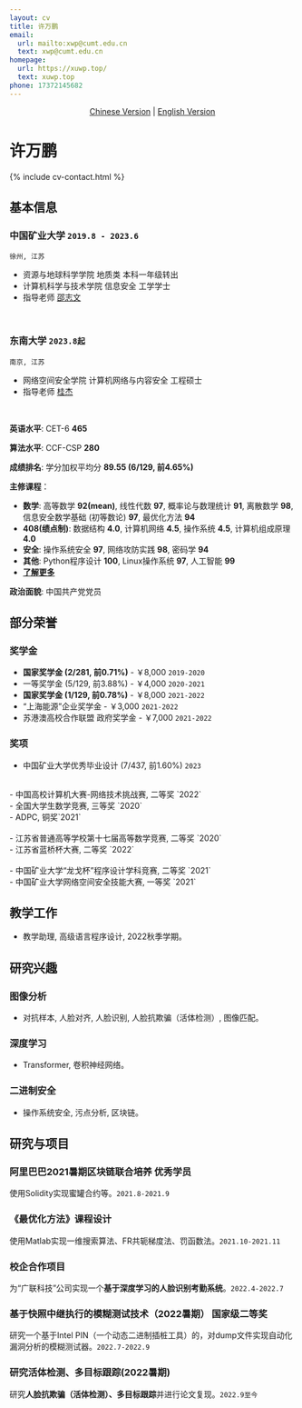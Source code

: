 ```yaml
---
layout: cv
title: 许万鹏
email:
  url: mailto:xwp@cumt.edu.cn
  text: xwp@cumt.edu.cn
homepage:
  url: https://xuwp.top/
  text: xuwp.top
phone: 17372145682
---
```


<center><u>Chinese Version</u> | <a href="https://xuwp.top/cv-en/">English Version</a></center>

# 许万鹏

<!--
include contact information from the front matter
Supported arguments:
    - homepage: url, text
    - phone
    - email
-->

{% include cv-contact.html %}

## 基本信息

### **中国矿业大学** `2019.8 - 2023.6`

```
徐州, 江苏
```

- 资源与地球科学学院 地质类 本科一年级转出
- 计算机科学与技术学院 信息安全 工学学士
- 指导老师 [邵志文](https://zhiwenshao.github.io/)

<br>

### **东南大学** `2023.8起`

```
南京, 江苏
```

- 网络空间安全学院 计算机网络与内容安全 工程硕士
- 指导老师 [桂杰](https://guijiejie.github.io/)

<br>

**英语水平**: CET-6 **465**

**算法水平**: CCF-CSP **280**

**成绩排名**: 学分加权平均分 **89.55 (6/129, 前4.65%)**

**主修课程**：
- **数学**: 高等数学 **92(mean)**,  线性代数 **97**,  概率论与数理统计 **91**, 离散数学 **98**,  信息安全数学基础 (初等数论) **97**,  最优化方法 **94**
- **408(绩点制)**: 数据结构 **4.0**,  计算机网络 **4.5**,  操作系统 **4.5**,  计算机组成原理 **4.0**
- **安全**: 操作系统安全 **97**,  网络攻防实践 **98**,  密码学 **94**
- **其他**: Python程序设计 **100**,  Linux操作系统 **97**,  人工智能 **99**
- [**了解更多**](https://github.com/WanpengXu/CUMT-IS-Course-Resources-2019-WanpengXu)

**政治面貌**: 中国共产党党员

## 部分荣誉

### **奖学金**

- **国家奖学金 (2/281, 前0.71%)** - ￥8,000 `2019-2020` <br>
- 一等奖学金 (5/129, 前3.88%) - ￥4,000 `2020-2021` <br>
- **国家奖学金 (1/129, 前0.78%)** - ￥8,000 `2021-2022` <br>
- “上海能源”企业奖学金 - ￥3,000 `2021-2022` <br>
- 苏港澳高校合作联盟 政府奖学金 - ￥7,000 `2021-2022` <br>

### **奖项**

- 中国矿业大学优秀毕业设计 (7/437, 前1.60%) `2023` <br>
<br>
- 中国高校计算机大赛-网络技术挑战赛, 二等奖 `2022` <br>
- 全国大学生数学竞赛, 三等奖 `2020`<br>
- ADPC, 铜奖`2021`<br>
<br>
- 江苏省普通高等学校第十七届高等数学竞赛, 二等奖 `2020`<br>
- 江苏省蓝桥杯大赛, 二等奖 `2022`<br>
<br>
- 中国矿业大学“龙戈杯”程序设计学科竞赛, 二等奖 `2021`<br>
- 中国矿业大学网络空间安全技能大赛, 一等奖 `2021`<br>

## 教学工作
- 教学助理, 高级语言程序设计, 2022秋季学期。

## 研究兴趣

### **图像分析**
- 对抗样本, 人脸对齐, 人脸识别, 人脸抗欺骗（活体检测）, 图像匹配。

### **深度学习**
- Transformer, 卷积神经网络。

### **二进制安全**
- 操作系统安全, 污点分析, 区块链。

## 研究与项目

### **阿里巴巴2021暑期区块链联合培养** <i class="fas fa-award"></i> **优秀学员**
使用Solidity实现蜜罐合约等。`2021.8-2021.9`<br>

### **《最优化方法》课程设计**
使用Matlab实现一维搜索算法、FR共轭梯度法、罚函数法。`2021.10-2021.11`<br>

### **校企合作项目**
为“广联科技”公司实现一个**基于深度学习的人脸识别考勤系统**。`2022.4-2022.7`<br>

### **基于快照中继执行的模糊测试技术（2022暑期）** <i class="fas fa-award"></i> **国家级二等奖**
研究一个基于Intel PIN（一个动态二进制插桩工具）的，对dump文件实现自动化漏洞分析的模糊测试器。`2022.7-2022.9`<br>

### **研究活体检测、多目标跟踪(2022暑期)**
研究**人脸抗欺骗（活体检测）、多目标跟踪**并进行论文复现。`2022.9至今`<br>

<!--

## Publications

### [**reCode: A Lightweight Find-and-Replace Interaction in the IDE for Transforming Code by Example**]({{ page.homepage.url }}/assets/uist-21-recode.pdf)
**Wode Ni**, Joshua Sunshine, Vu Le, Sumit Gulwani, and Titus Barik.<br> 
_In Proceedings of the 34th ACM Symposium on User Interface Software and Technology (UIST'21)._ <br>
[[PDF]({{ page.homepage.url }}/assets/uist-21-recode.pdf)]
[[BibTeX]({{ page.homepage.url }}/assets/uist-21-recode.txt)]
[[video preview](https://youtu.be/fMdHK9UrgQ4)]
[[talk](https://youtu.be/_GQ8E7EMMws)]


### [**Penrose: From Mathematical Notation to Beautiful Diagrams**](http://penrose.ink/media/Penrose_SIGGRAPH2020.pdf)
Katherine Ye, **Wode Ni**, Max Krieger, Dor Ma'ayan, Joshua Sunshine, Jonathan Aldrich, and Keenan Crane.<br> 
_ACM Transactions on Graphics (SIGGRAPH'20)._<br>
[[PDF](http://penrose.ink/media/Penrose_SIGGRAPH2020.pdf)]
[[BibTeX]({{ page.homepage.url }}/assets/siggraph20-penrose.txt)]
[[www](http://penrose.ink/siggraph20.html)]
[[repo](https://github.com/penrose/penrose)]

### [**How Domain Experts Create Conceptual Diagrams and Implications for Tool Design**]({{ page.homepage.url }}/assets/chi-20-natural-diagramming.pdf)

Dor Ma'ayan\*, **Wode Ni\***, Katherine Ye, Chinmay Kulkarni, and Joshua Sunshine.<br>
<i class="fas fa-award"></i> <strong>Best Paper Honourable Mention</strong><br>
_In Proceedings of the 2020 CHI Conference on Human Factors in Computing Systems (CHI'20)._<br>
[[PDF]({{ page.homepage.url }}/assets/chi-20-natural-diagramming.pdf)]
[[BibTeX]({{ page.homepage.url }}/assets/chi-20-natural-diagramming.txt)]

### [**Defining Visual Narratives for Mathematics Declaratively**](http://2019.plateau-workshop.org/assets/papers-2019/9.pdf)

Max Krieger, **Wode Ni**, and Joshua Sunshine.<br>
_Evaluation and Usability of Programming Languages and Tools (PLATEAU 2019), co-located with UIST._<br>
[[PDF](http://2019.plateau-workshop.org/assets/papers-2019/9.pdf)]
[[slides]({{ page.homepage.url }}/assets/plateau-19-presentation.pdf)]

### [**Designing Declarative Language Tutorials: a Guided and Individualized Approach**](http://2019.plateau-workshop.org/assets/papers-2019/2.pdf)

Anael Kuperwajs Cohen, **Wode Ni**, and Joshua Sunshine.<br>
_Evaluation and Usability of Programming Languages and Tools (PLATEAU 2019), co-located with UIST._<br>
[[PDF](http://2019.plateau-workshop.org/assets/papers-2019/2.pdf)]
[[slides]({{ page.homepage.url }}/assets/plateau-19-presentation.pdf)]

---

### [**Substance and Style: domain-specific languages for mathematical diagrams**](https://2017.splashcon.org/event/dsldi-2017-substance-and-style-domain-specific-languages-for-mathematical-diagrams)

**Wode Ni\***, Katherine Ye\*, Joshua Sunshine, Jonathan Aldrich, and Keenan Crane.<br> _Domain-Specific Language Design and Implementation (DSLDI 2017), co-located with SPLASH._ <br>
[[PDF]({{ page.homepage.url }}/assets/dsldi.pdf)]
[[slides]({{ page.homepage.url }}/assets/dsldi-presentation.pdf)]
[[www](http://penrose.ink)]
[[repo](https://github.com/penrose/penrose)]

### [**Whiteboard Scanning Using Super-Resolution**](http://scholar.dickinson.edu/student_honors/221/)

**Wode Ni**.<br> _Dickinson College Honors Theses. Paper 221._<br>
[[PDF]({{ page.homepage.url }}/assets/superres.pdf)]

## Experience

### **Microsoft Research** `2020.5 - 2020.8`

_Research Intern_<br>
Worked with the [PROSE](https://www.microsoft.com/en-us/research/group/prose/) team (mentored by [Titus Barik](https://www.barik.net/)) on improving developer productivity in Visual Studio Code. I interviewed developers to elicit their needs for code transformation tools in editors. Inspired by the empirical data and relevant work in program synthesis, I designed **reCode**, an interaction model for rapidly performing complex code transformation using the familiar find-and-replace experience.

### **Carnegie Mellon University, Research Experiences for Undergraduate** `2017.5 - 2017.8`

_Research Assistant_<br>
**Penrose** is a system that automatically visualizes mathematics using two domain-specific languages: **Substance** and **Style**. Co-advised by [Jonathan Aldrich](https://www.cs.cmu.edu/~./aldrich/), [Keenan Crane](https://www.cs.cmu.edu/~kmcrane/), [Joshua Sunshine](http://www.cs.cmu.edu/~jssunshi/), and [Katherine Ye](https://www.cs.cmu.edu/~kqy/), I designed and implemented the Style language, and extended the Substance language to support functions and logically quantified statements.

### **Columbia University, Computer Graphics and User Interfaces Lab** `2017.1 - 2017.5`

_Research Assistant_<br>
Worked with prof. Steven Feiner, on **Cyber Affordance Visualization in Augumented Reality** project. Developed a Microsoft Hololens application that visualizes the Columbia campus in AR environment.

## Mentoring

[Hwei-Shin Harriman](https://hsharriman.github.io/) (Olin College of Engineering, independent research) `CMU, 2021 - Now` <br>
[Helena Yang](https://heleaf.me/) (CMU, [REUSE](https://www.cmu.edu/scs/isr/reuse/)) `CMU, 2021` <br>
[Max Krieger](https://a9.io/) (CMU, independent research & [REUSE](https://www.cmu.edu/scs/isr/reuse/)) `CMU, 2018 - 2021` <br>
[Courtney Miller](https://courtney-e-miller.github.io/) (New College of Florida, [REUSE](https://www.cmu.edu/scs/isr/reuse/)) `CMU, 2019` <br>
[Anael Kuperwajs Cohen](https://anaelkuperwajs.github.io/) (Macalester College, [REUSE](https://www.cmu.edu/scs/isr/reuse/)) `CMU, 2019` <br>

---



## Teaching

Teaching Assistant, **Crafting Software (17-450/17-950)** `CMU, 2022` <br>
Teaching Assistant, **Programming Languages and Translators (COMS 4115)** `Columbia, 2017 - 2018` <br>
Teaching Assistant, **Introduction to Java II (COMP 132)** `Dickinson, 2016` <br>
Peer Tutor, **Data Structures and Problem Solving (COMP 232)** `Dickinson, 2016` <br>
Computer Lab Consultant `Dickinson, 2014 - 2016` <br>


## Service

Sub-reviewer `OOPSLA'21, VL/HCC'21` <br>
Reviewer `CHI'21, CHI'22, SIGGRAPH'22` <br>
Research Experiences for Undergraduates in Software Engineering Admission Committee `CMU, 2019 - 2021` <br>

-->

<!-- ### Footer

Last updated: May 2013 -->
